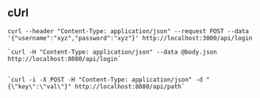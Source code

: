 ## cUrl

 ```
 curl --header "Content-Type: application/json" --request POST --data '{"username":"xyz","password":"xyz"}' http://localhost:3000/api/login
 ```
    

    `curl -H "Content-Type: application/json" --data @body.json http://localhost:8080/api/login`
    

    `curl -i -X POST -H "Content-Type: application/json" -d "{\"key\":\"val\"}" http://localhost:8080/api/path`

